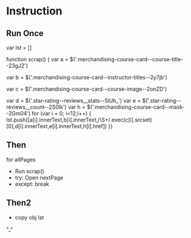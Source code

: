 # Instruction
## Run Once
var lst = []

function scrap() {
var a = $('.merchandising-course-card--course-title--23gJ2')

var b = $('.merchandising-course-card--instructor-titles--2y7jb')

var c = $('.merchandising-course-card--course-image--2onZD')

var d = $('.star-rating--reviews__stats--5lUh_')
var e = $('.star-rating--reviews__count--2S0Ik')
var h = $('.merchandising-course-card--mask--2Gm04')
for (var i = 0; i<12;i++) {
    lst.push([a[i].innerText,b[i].innerText,/\S+/.exec(c[i].srcset)[0],d[i].innerText,e[i].innerText,h[i].href])
}}

## Then
for allPages
- Run scrap()
- try: Open nextPage
- except: break

## Then2
- copy obj lst

^_^